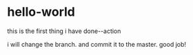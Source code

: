 # hello-world
this is the first thing i have done--action

i will change the branch. 
and commit it to the master.
good job!
